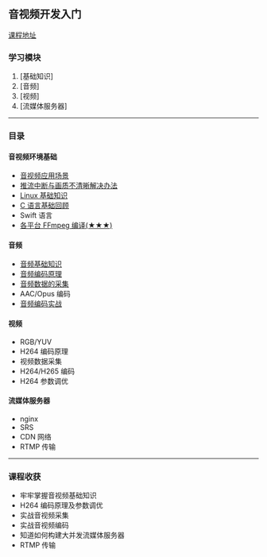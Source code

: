 ## 音视频开发入门

[课程地址](https://coding.imooc.com/learn/list/415.html)



### 学习模块

1. [基础知识]
2. [音频]
3. [视频]
4. [流媒体服务器]
---

### 目录

#### 音视频环境基础

- [音视频应用场景](doc/env_basic/application_scene.md)
- [推流中断与画质不清晰解决办法](doc/env_basic/push_stream_interupt.md) 
- [Linux 基础知识](doc/Linux_Basic/readme.md)
- [C 语言基础回顾](https://github.com/kamaihamaiha/immoc_for_c)
- Swift 语言
- [各平台 FFmpeg 编译(★★★)](doc/env_basic/compiler_ffmpeg_multi_plateform.md)

#### 音频

- [音频基础知识](doc/audio/audio_basic.md)
- [音频编码原理](doc/audio/audio_codec.md)
- [音频数据的采集](doc/audio/audio_collection.md)
- AAC/Opus 编码
- [音频编码实战](doc/audio/audio_codec_practice.md)

#### 视频

- RGB/YUV
- H264 编码原理
- 视频数据采集
- H264/H265 编码
- H264 参数调优

#### 流媒体服务器

- nginx
- SRS
- CDN 网络
- RTMP 传输

---

### 课程收获

- 牢牢掌握音视频基础知识
- H264 编码原理及参数调优
- 实战音视频采集
- 实战音视频编码
- 知道如何构建大并发流媒体服务器
- RTMP 传输